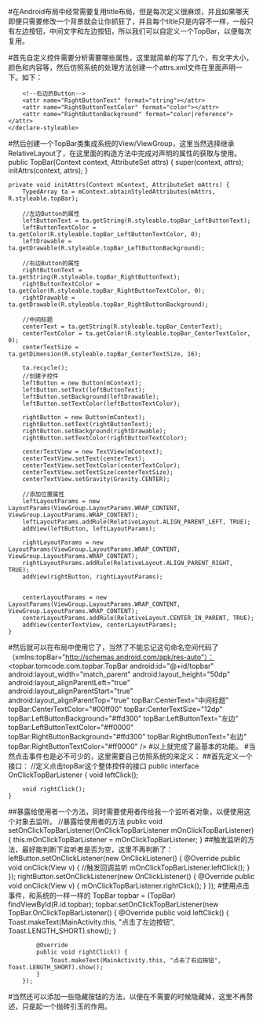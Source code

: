 #在Android布局中经常需要复用title布局，但是每次定义很麻烦，并且如果哪天即便只需要修改一个背景就会让你抓狂了，并且每个title只是内容不一样，一般只有左边按钮，中间文字和左边按钮，所以我们可以自定义一个TopBar，以便每次复用。

#首先自定义控件需要分析需要哪些属性，这里就简单的写了几个，有文字大小，颜色和内容等，然后仿照系统的处理方法创建一个attrs.xml文件在里面声明一下。如下：
    <declare-styleable name="topBar">
        <!--中间的标题-->
        <attr name="CenterText" format="string"></attr>
        <attr name="CenterTextColor" format="color"></attr>
        <attr name="CenterTextSize" format="dimension"></attr>
        <!--左边的Button-->
        <attr name="LeftButtonText" format="string"></attr>
        <attr name="LeftButtonTextColor" format="color"></attr>
        <attr name="LeftButtonBackground" format="color|reference"></attr>

        <!--右边的Button-->
        <attr name="RightButtonText" format="string"></attr>
        <attr name="RightButtonTextColor" format="color"></attr>
        <attr name="RightButtonBackground" format="color|reference"></attr>
    </declare-styleable>
#然后创建一个TopBar类集成系统的View/ViewGroup，这里当然选择继承RelativeLayout了，在这里面的构造方法中完成对声明的属性的获取与使用。
    public TopBar(Context context, AttributeSet attrs) {
        super(context, attrs);
        initAttrs(context, attrs);
    }

    private void initAttrs(Context mContext, AttributeSet mAttrs) {
        TypedArray ta = mContext.obtainStyledAttributes(mAttrs, R.styleable.topBar);

        //左边Button的属性
        leftButtonText = ta.getString(R.styleable.topBar_LeftButtonText);
        leftButtonTextColor = ta.getColor(R.styleable.topBar_LeftButtonTextColor, 0);
        leftDrawable = ta.getDrawable(R.styleable.topBar_LeftButtonBackground);

        //右边Button的属性
        rightButtonText = ta.getString(R.styleable.topBar_RightButtonText);
        rightButtonTextColor = ta.getColor(R.styleable.topBar_RightButtonTextColor, 0);
        rightDrawable = ta.getDrawable(R.styleable.topBar_RightButtonBackground);

        //中间标题
        centerText = ta.getString(R.styleable.topBar_CenterText);
        centerTextColor = ta.getColor(R.styleable.topBar_CenterTextColor, 0);
        centerTextSize = ta.getDimension(R.styleable.topBar_CenterTextSize, 16);

        ta.recycle();
        //创建子控件
        leftButton = new Button(mContext);
        leftButton.setText(leftButtonText);
        leftButton.setBackground(leftDrawable);
        leftButton.setTextColor(leftButtonTextColor);

        rightButton = new Button(mContext);
        rightButton.setText(rightButtonText);
        rightButton.setBackground(rightDrawable);
        rightButton.setTextColor(rightButtonTextColor);

        centerTextView = new TextView(mContext);
        centerTextView.setText(centerText);
        centerTextView.setTextColor(centerTextColor);
        centerTextView.setTextSize(centerTextSize);
        centerTextView.setGravity(Gravity.CENTER);

        //添加位置属性
        leftLayoutParams = new LayoutParams(ViewGroup.LayoutParams.WRAP_CONTENT, ViewGroup.LayoutParams.WRAP_CONTENT);
        leftLayoutParams.addRule(RelativeLayout.ALIGN_PARENT_LEFT, TRUE);
        addView(leftButton, leftLayoutParams);

        rightLayoutParams = new LayoutParams(ViewGroup.LayoutParams.WRAP_CONTENT, ViewGroup.LayoutParams.WRAP_CONTENT);
        rightLayoutParams.addRule(RelativeLayout.ALIGN_PARENT_RIGHT, TRUE);
        addView(rightButton, rightLayoutParams);


        centerLayoutParams = new LayoutParams(ViewGroup.LayoutParams.WRAP_CONTENT, ViewGroup.LayoutParams.WRAP_CONTENT);
        centerLayoutParams.addRule(RelativeLayout.CENTER_IN_PARENT, TRUE);
        addView(centerTextView, centerLayoutParams);
    }
#然后就可以在布局中使用它了，当然了不能忘记这句命名空间代码了（xmlns:topBar="http://schemas.android.com/apk/res-auto"）：
     <topbar.tomcode.com.topbar.TopBar
        android:id="@+id/topbar"
        android:layout_width="match_parent"
        android:layout_height="50dp"
        android:layout_alignParentLeft="true"
        android:layout_alignParentStart="true"
        android:layout_alignParentTop="true"
        topBar:CenterText="中间标题"
        topBar:CenterTextColor="#00ff00"
        topBar:CenterTextSize="12dp"
        topBar:LeftButtonBackground="#ffd300"
        topBar:LeftButtonText="左边"
        topBar:LeftButtonTextColor="#ff0000"
        topBar:RightButtonBackground="#ffd300"
        topBar:RightButtonText="右边"
        topBar:RightButtonTextColor="#ff0000" />
#以上就完成了最基本的功能。
#当然点击事件也是必不可少的，这里需要自己仿照系统的来定义：
##首先定义一个接口：
     //定义点击topBar这个整体控件的接口
    public interface OnClickTopBarListener {
        void leftClick();

        void rightClick();
    }
##暴露给使用者一个方法，同时需要使用者传给我一个监听者对象，以便使用这个对象去监听。
     //暴露给使用者的方法
    public void setOnClickTopBarListener(OnClickTopBarListener mOnClickTopBarListener) {
        this.mOnClickTopBarListener = mOnClickTopBarListener;
    }
##触发监听的方法，最好能判断下监听者是否为空，这里不再判断了：
    leftButton.setOnClickListener(new OnClickListener() {
            @Override
            public void onClick(View v) {
                //触发回调监听
                mOnClickTopBarListener.leftClick();
            }
        });
        rightButton.setOnClickListener(new OnClickListener() {
            @Override
            public void onClick(View v) {
                mOnClickTopBarListener.rightClick();
            }
        });
#使用点击事件，和系统的一样一样的
     TopBar topbar = (TopBar) findViewById(R.id.topbar);
        topbar.setOnClickTopBarListener(new TopBar.OnClickTopBarListener() {
            @Override
            public void leftClick() {
                Toast.makeText(MainActivity.this, "点击了左边按钮", Toast.LENGTH_SHORT).show();
            }

            @Override
            public void rightClick() {
                Toast.makeText(MainActivity.this, "点击了右边按钮", Toast.LENGTH_SHORT).show();
            }
        });
#当然还可以添加一些隐藏按钮的方法，以便在不需要的时候隐藏掉，这里不再赘述，只是起一个抛砖引玉的作用。
